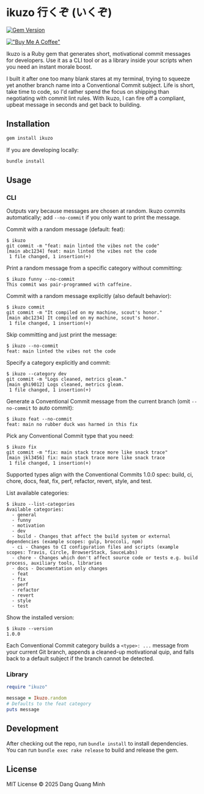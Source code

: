 # ikuzo 行くぞ (いくぞ)

[![Gem Version](https://badge.fury.io/rb/ikuzo.svg)](https://badge.fury.io/rb/ikuzo)

[!["Buy Me A Coffee"](https://www.buymeacoffee.com/assets/img/custom_images/orange_img.png)](https://www.buymeacoffee.com/ojisanchamchi)

Ikuzo is a Ruby gem that generates short, motivational commit messages for developers. Use it as a CLI tool or as a library inside your scripts when you need an instant morale boost.

I built it after one too many blank stares at my terminal, trying to squeeze yet another branch name into a Conventional Commit subject. Life is short, take time to code, so I'd rather spend the focus on shipping than negotiating with commit lint rules. With Ikuzo, I can fire off a compliant, upbeat message in seconds and get back to building.

## Installation

```bash
gem install ikuzo
```

If you are developing locally:

```bash
bundle install
```

## Usage

### CLI

Outputs vary because messages are chosen at random. Ikuzo commits automatically; add `--no-commit` if you only want to print the message.

Commit with a random message (default: feat):
```
$ ikuzo
git commit -m "feat: main linted the vibes not the code"
[main abc1234] feat: main linted the vibes not the code
 1 file changed, 1 insertion(+)
```

Print a random message from a specific category without committing:
```
$ ikuzo funny --no-commit
This commit was pair-programmed with caffeine.
```

Commit with a random message explicitly (also default behavior):
```
$ ikuzo commit
git commit -m "It compiled on my machine, scout's honor."
[main abc1234] It compiled on my machine, scout's honor.
 1 file changed, 1 insertion(+)
```

Skip committing and just print the message:
```
$ ikuzo --no-commit
feat: main linted the vibes not the code
```

Specify a category explicitly and commit:
```
$ ikuzo --category dev
git commit -m "Logs cleaned, metrics gleam."
[main ghi9012] Logs cleaned, metrics gleam.
 1 file changed, 1 insertion(+)
```

Generate a Conventional Commit message from the current branch (omit `--no-commit` to auto commit):
```
$ ikuzo feat --no-commit
feat: main no rubber duck was harmed in this fix
```

Pick any Conventional Commit type that you need:
```
$ ikuzo fix
git commit -m "fix: main stack trace more like snack trace"
[main jkl3456] fix: main stack trace more like snack trace
 1 file changed, 1 insertion(+)
```

Supported types align with the Conventional Commits 1.0.0 spec: build, ci, chore, docs, feat, fix, perf, refactor, revert, style, and test.

List available categories:
```
$ ikuzo --list-categories
Available categories:
  - general
  - funny
  - motivation
  - dev
  - build - Changes that affect the build system or external dependencies (example scopes: gulp, broccoli, npm)
  - ci - Changes to CI configuration files and scripts (example scopes: Travis, Circle, BrowserStack, SauceLabs)
  - chore - Changes which don't affect source code or tests e.g. build process, auxiliary tools, libraries
  - docs - Documentation only changes
  - feat
  - fix
  - perf
  - refactor
  - revert
  - style
  - test
```

Show the installed version:
```
$ ikuzo --version
1.0.0
```

Each Conventional Commit category builds a `<type>: ...` message from your current Git branch, appends a cleaned-up motivational quip, and falls back to a default subject if the branch cannot be detected.

### Library

```ruby
require "ikuzo"

message = Ikuzo.random
# Defaults to the feat category
puts message
```

## Development

After checking out the repo, run `bundle install` to install dependencies. You can run `bundle exec rake release` to build and release the gem.

## License

MIT License © 2025 Dang Quang Minh

